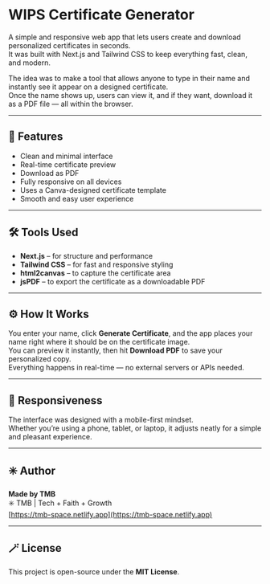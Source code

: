 # WIPS Certificate Generator

A simple and responsive web app that lets users create and download personalized certificates in seconds.  
It was built with Next.js and Tailwind CSS to keep everything fast, clean, and modern.

The idea was to make a tool that allows anyone to type in their name and instantly see it appear on a designed certificate.  
Once the name shows up, users can view it, and if they want, download it as a PDF file — all within the browser.

---

## 🚀 Features

- Clean and minimal interface  
- Real-time certificate preview  
- Download as PDF  
- Fully responsive on all devices  
- Uses a Canva-designed certificate template  
- Smooth and easy user experience  

---

## 🛠️ Tools Used

- **Next.js** – for structure and performance  
- **Tailwind CSS** – for fast and responsive styling  
- **html2canvas** – to capture the certificate area  
- **jsPDF** – to export the certificate as a downloadable PDF  

---

## ⚙️ How It Works

You enter your name, click **Generate Certificate**, and the app places your name right where it should be on the certificate image.  
You can preview it instantly, then hit **Download PDF** to save your personalized copy.  
Everything happens in real-time — no external servers or APIs needed.

---

## 📱 Responsiveness

The interface was designed with a mobile-first mindset.  
Whether you’re using a phone, tablet, or laptop, it adjusts neatly for a simple and pleasant experience.

---

## ✳️ Author

**Made by TMB**  
✳️ TMB | Tech + Faith + Growth  
[https://tmb-space.netlify.app](https://tmb-space.netlify.app)

---

## 🪄 License

This project is open-source under the **MIT License**.

